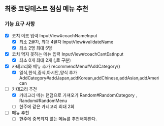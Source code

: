 ## 최종 코딩테스트 점심 메뉴 추천

### 기능 요구 사항

- [X] 코치 이름 입력 InputView#coachNameInput
  - [X] 최소 2글자, 최대 4글자 InputView#validateName
  - [X] 최소 2명 최대 5명
- [X] 코치 먹지 못하는 메뉴 입력 InputView#coachCantEatInput
  - [X] 최소 0개 최대 2개 (,로 구분)
- [X] 카테고리와 메뉴 추가 recommendMenu#AddCategory()
  - [X] 일식,한식,중식,아시안,양식 추가 AddCategory#addJapan,addKorean,addChinese,addAsian,addAmerican
- [ ] 카테고리 추천
  - [X] 카테고리 메뉴 랜덤으로 가져오기 Random#RandomCategory , Random#RandomMenu
  - [ ] 한주에 같은 카테고리 최대 2회
- [ ] 메뉴 추천
  - [ ] 한주에 중복되지 않는 메뉴를 추천해야한다.